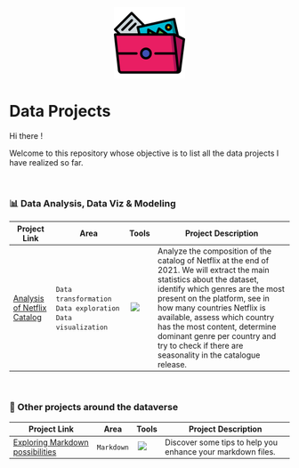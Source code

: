 <p align="center">
  <a><img width="128px" alt="Portfolio" title="Portfolio" 
  src="https://github.com/DimitriKneur/DimitriKneur/blob/main/portfolio.png"></a>
</p>

# Data Projects

Hi there !

Welcome to this repository whose objective is to list all the data projects I have realized so far.

<br>

### 📊 Data Analysis, Data Viz & Modeling

| Project Link | Area | Tools | Project Description |
|--------------|------|-------|---------------------|
| [Analysis of Netflix Catalog](https://github.com/DimitriKneur/Netflix-Catalog-Analysis-PowerBI) | `Data transformation` `Data exploration` `Data visualization` | <img width="500px" style="padding:2px" src="https://img.shields.io/badge/Power%20BI-F2C811.svg?style=for-the-badge&logo=powerbi&logoColor=black"/> | Analyze the composition of the catalog of Netflix at the end of 2021. We will extract the main statistics about the dataset, identify which genres are the most present on the platform, see in how many countries Netflix is available, assess which country has the most content, determine dominant genre per country and try to check if there are seasonality in the catalogue release. |

<br>

### 🌌 Other projects around the dataverse

Project Link | Area | Tools | Project Description
---|---|---|---
[Exploring Markdown possibilities](https://github.com/DimitriKneur/Exploring-Markdown-Possibilities) | `Markdown` | <img width="100px" style="padding:2px" src="https://img.shields.io/badge/GitHub-181717.svg?style=for-the-badge&logo=github&logoColor=white"/> | Discover some tips to help you enhance your markdown files.
<!-- 
**Table of Contens :**
Analytics Engineering
Data Science, Machine Learning and IA
Other projects around the dataverse
-->
